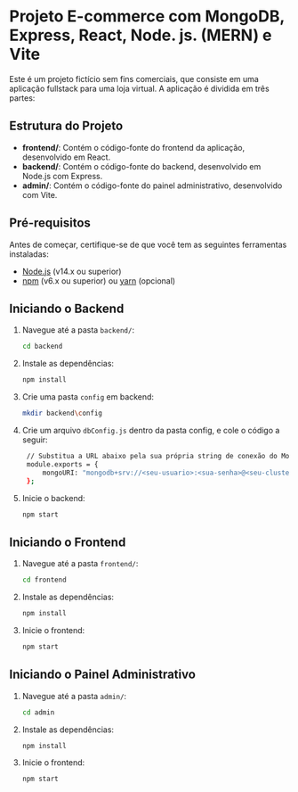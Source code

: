 # Projeto E-commerce com MongoDB, Express, React, Node. js. (MERN) e Vite
Este é um projeto fictício sem fins comerciais, que consiste em uma aplicação fullstack para uma loja virtual. A aplicação é dividida em três partes:

## Estrutura do Projeto
- **frontend/**: Contém o código-fonte do frontend da aplicação, desenvolvido em React.
- **backend/**: Contém o código-fonte do backend, desenvolvido em Node.js com Express.
- **admin/**: Contém o código-fonte do painel administrativo, desenvolvido com Vite.

## Pré-requisitos
Antes de começar, certifique-se de que você tem as seguintes ferramentas instaladas:

- [Node.js](https://nodejs.org/) (v14.x ou superior)
- [npm](https://www.npmjs.com/) (v6.x ou superior) ou [yarn](https://yarnpkg.com/) (opcional)

## Iniciando o Backend

1. Navegue até a pasta `backend/`:
   ```bash
   cd backend
2. Instale as dependências:
      ```bash
   npm install
3. Crie uma pasta `config` em backend:
   ```bash
   mkdir backend\config
4. Crie um arquivo `dbConfig.js` dentro da pasta config, e cole o código a seguir:
   ```bash
    // Substitua a URL abaixo pela sua própria string de conexão do MongoDB
    module.exports = {
        mongoURI: "mongodb+srv://<seu-usuario>:<sua-senha>@<seu-cluster>.mongodb.net/<seu-banco-de-dados>"
    };
3. Inicie o backend:
   ```bash
   npm start

## Iniciando o Frontend
1. Navegue até a pasta `frontend/`:
   ```bash
   cd frontend
2. Instale as dependências:
      ```bash
   npm install
3. Inicie o frontend:
      ```bash
   npm start

## Iniciando o Painel Administrativo
1. Navegue até a pasta `admin/`:
   ```bash
   cd admin
2. Instale as dependências:
      ```bash
   npm install
3. Inicie o frontend:
      ```bash
   npm start
